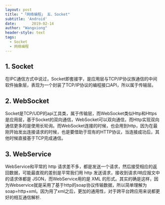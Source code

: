 ```yaml
---
layout: post
title: "「网络编程」 五、Socket"
subtitle: 'Android'
date:       2019-02-14
author: "Wangxiong"
header-style: text
tags:
  - Socket
  - 网络编程
---
```

## 1. Socket

在IPC通信方式中说过，Socket即套接字，是应用层与TCP/IP协议族通信的中间软件抽象层，表现为一个封装了TCP/IP协议的编程接口API，所以属于传输层。

## 2. WebSocket

Socket是TCP/UDP的api工具类，属于传输层，而WebSocket类似Http和Https是应用层，基于Socket的双向通信，WebSocket可以双向通信，而Http实现双向通信更多的是使用长轮询。而WebSocket连接的时候，也会用到http，因为在最刚开始发出连接请求的时候，也是要借助于现有的HTTP协议，当连接成功后，其他时候直接基于TCP完成通信。

## 3. WebService

WebService和平常的 http 请求差不多，都是发送一个请求，然后接受相应的返回数据，可能最直观的差别是平常我们用 http 发送请求，接收到请求/响应报文中的请求体都是 JSON，而WebService用的是 XML 的形式。其实的确是这样，因为Webservice就是采用了基于http的soap协议传输数据，所以简单理解为soap=http+xml。因为用了xml之后，更加的通用性，对于跨平台跨应用来说都更好的相互通信解析.
